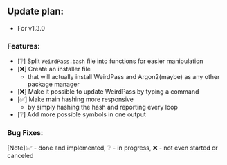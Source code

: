 ## Update plan:
* For v1.3.0

### Features:
* [❔] Split `WeirdPass.bash` file into functions for easier manipulation
* [❌] Create an installer file
	* that will actually install WeirdPass and Argon2(maybe) as any other package manager
* [❌] Make it possible to update WeirdPass by typing a command
* [✅] Make main hashing more responsive
	* by simply hashing the hash and reporting every loop
* [❔] Add more possible symbols in one output

### Bug Fixes:


[Note]:✅ - done and implemented, ❔ - in progress, ❌ - not even started or canceled
